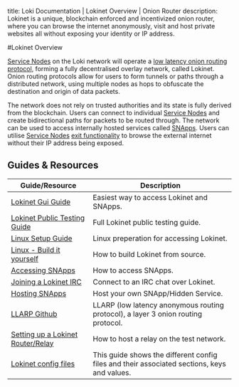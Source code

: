 title: Loki Documentation | Lokinet Overview | Onion Router
description: Lokinet is a unique, blockchain enforced and incentivized onion router, where you can browse the internet anonymously, visit and host private websites all without exposing your identity or IP address.

#Lokinet Overview

[Service Nodes](../ServiceNodes/SNOverview.md) on the Loki network will operate a [low latency onion routing protocol](../Lokinet/LLARP.md), forming a fully decentralised overlay network, called Lokinet. Onion routing protocols allow for users to form tunnels or paths through a distributed network, using multiple nodes as hops to obfuscate the destination and origin of data packets.  

The network does not rely on trusted authorities and its state is fully derived from the blockchain.  Users can connect to individual [Service Nodes](../ServiceNodes/SNOverview.md) and create bidirectional paths for packets to be routed through.  The network can be used to access internally hosted services called [SNApps](../Lokinet/SNApps.md). Users can utilise [Service Nodes](../ServiceNodes/SNOverview.md) [exit functionality](/ServiceNodes/ServiceNodeFunctions/#exit-nodes) to browse the external internet without their IP address being exposed.


## Guides & Resources

| **Guide/Resource**                                                      	| **Description**                                                                             	|
|-------------------------------------------------------------------------	|---------------------------------------------------------------------------------------------	|
| [Lokinet Gui Guide](../Lokinet/Guides/LokinetGuiGuide.md)| Easiest way to access Lokinet and SNApps.|
| [Lokinet Public Testing Guide](../Lokinet/Guides/PublicTestingGuide.md) 	| Full Lokinet public testing guide.                                                          	|
| [Linux Setup Guide](../Lokinet/Guides/lokinet-linux-guide.md)                            	| Linux preperation for accessing Lokinet.                                                           	|
| [Linux - Build it yourself](../Lokinet/Guides/Install.md)| How to build Lokinet from source.|
| [Accessing SNApps](../Lokinet/Guides/AccessingSNApps.md)                	| How to access SNApps.                                                                       	|
| [Joining a Lokinet IRC](../Lokinet/Guides/LokinetIRC.md)                	| Connect to an IRC chat over Lokinet.                                                        	|
| [Hosting SNApps](../Lokinet/Guides/HostingSNApps.md)                    	| Host your own SNApp/Hidden Service.                                                         	|
| [LLARP Github](https://github.com/loki-project/loki-network)            	| LLARP (low latency anonymous routing protocol), a layer 3 onion routing protocol.           	|
| [Setting up a Lokinet Router/Relay](../Lokinet/Guides/LokinetRouter.md)         	| How to host a relay on the test network.                                                    	|
| [Lokinet config files](../Lokinet/Guides/LokinetConfig.md)              	| This guide shows the different config files and their associated sections, keys and values. 	|